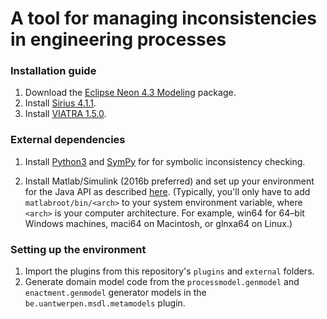 # A tool for managing inconsistencies in engineering processes

<!---
Our prototype tool aims to enhance engineering processes by managing potential inconsistencies emering in collaborative modeling settings. The tool is built on top of the Eclipse platform and is available as a set of Eclipse plugins. (See the installation guide.)

The features of the framework include:
 -  A visual process modeler based on the extended FTG+PM formalism that enables modeling languages and system properties in conjuction with processes.
 -  A process optimization module, that augments the process with the appropriate inconsistency management techniques.
 -  The catalogue of inconsistency patterns and the catalogue of management patterns is fully extensible.


### Architecture
![alt text](https://dl.dropboxusercontent.com/u/44011277/icm/architecture.png "Architectural overview")

### Versioning and roadmap
The first public release is planned for Summer of 2016.
-->

### Installation guide
1. Download the [Eclipse Neon 4.3 Modeling](http://www.eclipse.org/downloads/packages/eclipse-modeling-tools/neon3) package.
2. Install [Sirius 4.1.1](http://download.eclipse.org/sirius/updates/releases/4.1.1/neon).
3. Install [VIATRA 1.5.0](http://download.eclipse.org/viatra/updates/release).

### External dependencies
1. Install [Python3](https://www.python.org/download/releases/3.0/) and [SymPy](http://www.sympy.org) for  for symbolic inconsistency checking.

2. Install Matlab/Simulink (2016b preferred) and set up your environment for the Java API as described [here](https://nl.mathworks.com/help/matlab/matlab_external/setup-environment.html). (Typically, you'll only have to add ```matlabroot/bin/<arch>``` to your system environment variable, where ```<arch>``` is your computer architecture. For example, win64 for 64–bit Windows machines, maci64 on Macintosh, or glnxa64 on Linux.)

### Setting up the environment
1. Import the plugins from this repository's ```plugins``` and ```external``` folders.
2. Generate domain model code from the ```processmodel.genmodel``` and ```enactment.genmodel``` generator models in the  ```be.uantwerpen.msdl.metamodels``` plugin.
